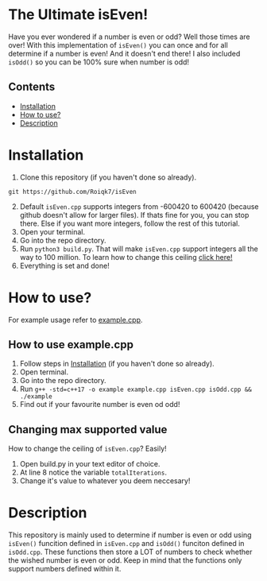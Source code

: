 # The Ultimate isEven!

Have you ever wondered if a number is even or odd? Well those times are over! With this implementation of `isEven()` you can once and for all determine if a number is even! And it doesn't end there! I also included `isOdd()` so you can be 100% sure when number is odd!

## Contents
* [Installation](#Installation)
* [How to use?](#HowToUse)
* [Description](#Description)

# Installation <a name="Installation"></a>

1. Clone this repository (if you haven't done so already).
```
git https://github.com/Roiqk7/isEven
```
2. Default `isEven.cpp` supports integers from -600420 to 600420 (because github doesn't allow for larger files). If thats fine for you, you can stop there. Else if you want more integers, follow the rest of this tutorial.
3. Open your terminal.
4. Go into the repo directory.
5. Run `python3 build.py`. That will make `isEven.cpp` support integers all the way to 100 million. To learn how to change this ceiling [click here!](#ChangingMaxSupportedValue)
6. Everything is set and done!

# How to use? <a name="HowToUse"></a>

For example usage refer to [example.cpp](src/example.cpp).

## How to use example.cpp

1. Follow steps in [Installation](#Installation) (if you haven't done so already).
2. Open terminal.
3. Go into the repo directory.
4. Run `g++ -std=c++17 -o example example.cpp isEven.cpp isOdd.cpp && ./example`
5. Find out if your favourite number is even od odd!

## Changing max supported value <a name="ChangingMaxSupportedValue"></a>

How to change the ceiling of `isEven.cpp`? Easily!

1. Open build.py in your text editor of choice.
2. At line 8 notice the variable `totalIterations`.
3. Change it's value to whatever you deem neccesary!

# Description <a name="Description"></a>

This repository is mainly used to determine if number is even or odd using `isEven()` funcition defined in `isEven.cpp` and `isOdd()` funciton defined in `isOdd.cpp`. These functions then store a LOT of numbers to check whether the wished number is even or odd. Keep in mind that the functions only support numbers defined within it.
